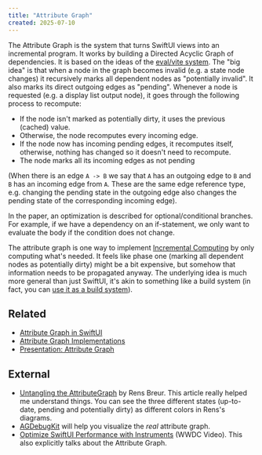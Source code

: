 ```yaml
---
title: "Attribute Graph"
created: 2025-07-10
---
```


The Attribute Graph is the system that turns SwiftUI views into an incremental program. It works by building a Directed Acyclic Graph of dependencies. It is based on the ideas of the [eval/vite system](https://repository.gatech.edu/entities/publication/50e6cde9-93e5-41f3-8a69-c7557ac58b2e). The "big idea" is that when a node in the graph becomes invalid (e.g. a state node changes) it recursively marks all dependent nodes as "potentially invalid". It also marks its direct outgoing edges as "pending". Whenever a node is requested (e.g. a display list output node), it goes through the following process to recompute:

- If the node isn't marked as potentially dirty, it uses the previous (cached) value.
- Otherwise, the node recomputes every incoming edge.
- If the node now has incoming pending edges, it recomputes itself, otherwise, nothing has changed so it doesn't need to recompute.
- The node marks all its incoming edges as not pending

(When there is an edge `A -> B` we say that `A` has an outgoing edge to `B` and `B` has an incoming edge from `A`. These are the same edge reference type, e.g. changing the pending state in the outgoing edge also changes the pending state of the corresponding incoming edge).

In the paper, an optimization is described for optional/conditional branches. For example, if we have a dependency on an if-statement, we only want to evaluate the body if the condition does not change.

The attribute graph is one way to implement [Incremental Computing](/note/incremental-programming) by only computing what's needed. It feels like phase one (marking all dependent nodes as potentially dirty) might be a bit expensive, but somehow that information needs to be propagated anyway. The underlying idea is much more general than just SwiftUI, it's akin to something like a build system (in fact, you can [use it as a build system](https://talk.objc.io/episodes/S01E457-swiftui-as-static-site-generator-part-5)).

## Related

- [Attribute Graph in SwiftUI](/note/attribute-graph-in-swiftui)
- [Attribute Graph Implementations](/note/attribute-graph-implementations)
- [Presentation: Attribute Graph](/presentations/attribute-graph/)

## External

- [Untangling the AttributeGraph](https://rensbr.eu/blog/swiftui-attribute-graph/) by Rens Breur. This article really helped me understand things. You can see the three different states (up-to-date, pending and potentially dirty) as different colors in Rens's diagrams.
- [AGDebugKit](https://github.com/OpenSwiftUIProject/AGDebugKit) will help you visualize the *real* attribute graph.
- [Optimize SwiftUI Performance with Instruments](https://developer.apple.com/videos/play/wwdc2025/306?time=1226) (WWDC Video). This also explicitly talks about the Attribute Graph.

